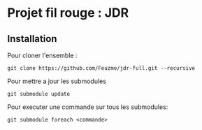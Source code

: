 # Projet fil rouge : JDR

## Installation

Pour cloner l'ensemble : 

```shell
git clone https://github.com/Feuzme/jdr-full.git --recursive
```

Pour mettre a jour les submodules
```shell
git submodule update
```

Pour executer une commande sur tous les submodules:
```
git submodule foreach <commande>
```